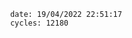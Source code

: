 

                date: 19/04/2022 22:51:17
                cycles: 12180

                         